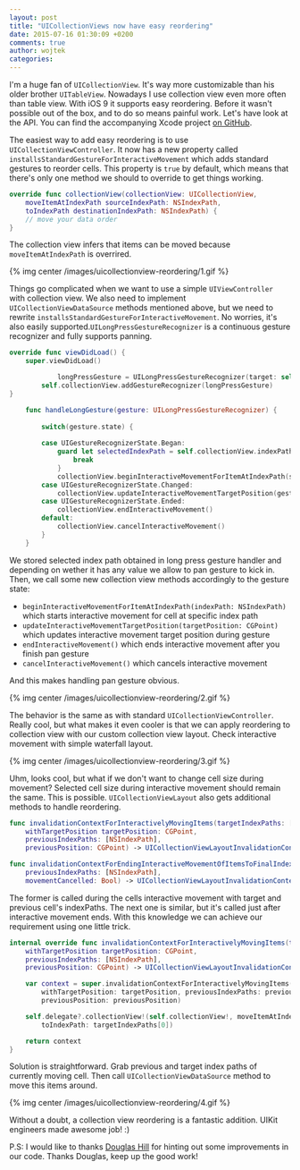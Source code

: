 ```yaml
---
layout: post
title: "UICollectionViews now have easy reordering"
date: 2015-07-16 01:30:09 +0200
comments: true
author: wojtek
categories:
---
```


I'm a huge fan of `UICollectionView`. It's way more customizable than his older brother `UITableView`. Nowadays I use collection view even more often than table view. With iOS 9 it supports easy reordering. Before it wasn't possible out of the box, and to do so means painful work. Let's have look at the API. You can find the accompanying Xcode project [on GitHub](https://github.com/nshint/uicollectionview-reordering).
<!--more-->
The easiest way to add easy reordering is to use `UICollectionViewController`. It now has a new property called `installsStandardGestureForInteractiveMovement` which adds standard gestures to reorder cells. This property is `true` by default, which means that there's only one method we should to override to get things working.

``` swift
override func collectionView(collectionView: UICollectionView, 
    moveItemAtIndexPath sourceIndexPath: NSIndexPath, 
    toIndexPath destinationIndexPath: NSIndexPath) {
    // move your data order
}
```
The collection view infers that items can be moved because `moveItemAtIndexPath` is overrired.

{% img center /images/uicollectionview-reordering/1.gif %}  


Things go complicated when we want to use a simple `UIViewController` with collection view. We also need to implement `UICollectionViewDataSource` methods mentioned above, but we need to rewrite `installsStandardGestureForInteractiveMovement`. No worries, it's also easily supported.`UILongPressGestureRecognizer` is a continuous gesture recognizer and fully supports panning.

``` swift
override func viewDidLoad() {
    super.viewDidLoad()

            longPressGesture = UILongPressGestureRecognizer(target: self, action: "handleLongGesture:")
        self.collectionView.addGestureRecognizer(longPressGesture)
}

    func handleLongGesture(gesture: UILongPressGestureRecognizer) {
        
        switch(gesture.state) {
            
        case UIGestureRecognizerState.Began:
            guard let selectedIndexPath = self.collectionView.indexPathForItemAtPoint(gesture.locationInView(self.collectionView)) else {
                break
            }
            collectionView.beginInteractiveMovementForItemAtIndexPath(selectedIndexPath)
        case UIGestureRecognizerState.Changed:
            collectionView.updateInteractiveMovementTargetPosition(gesture.locationInView(gesture.view!))
        case UIGestureRecognizerState.Ended:
            collectionView.endInteractiveMovement()
        default:
            collectionView.cancelInteractiveMovement()
        }
    }
```

We stored selected index path obtained in long press gesture handler and depending on wether it has any value we allow to pan gesture to kick in. Then, we call some new collection view methods accordingly to the gesture state:

* `beginInteractiveMovementForItemAtIndexPath(indexPath: NSIndexPath)` which starts interactive movement for cell at specific index path
* `updateInteractiveMovementTargetPosition(targetPosition: CGPoint)` which updates interactive movement target position during gesture
* `endInteractiveMovement()` which ends interactive movement after you finish pan gesture
* `cancelInteractiveMovement()` which cancels interactive movement

And this makes handling pan gesture obvious.

{% img center /images/uicollectionview-reordering/2.gif %}  

The behavior is the same as with standard `UICollectionViewController`. Really cool, but what makes it even cooler is that we can apply reordering to collection view with our custom collection view layout. Check interactive movement with simple waterfall layout.

{% img center /images/uicollectionview-reordering/3.gif %}  

Uhm, looks cool, but what if we don't want to change cell size during movement? Selected cell size during interactive movement should remain the same. This is possible. `UICollectionViewLayout` also gets additional methods to handle reordering.

``` swift
func invalidationContextForInteractivelyMovingItems(targetIndexPaths: [NSIndexPath], 
    withTargetPosition targetPosition: CGPoint, 
    previousIndexPaths: [NSIndexPath], 
    previousPosition: CGPoint) -> UICollectionViewLayoutInvalidationContext

func invalidationContextForEndingInteractiveMovementOfItemsToFinalIndexPaths(indexPaths: [NSIndexPath], 
    previousIndexPaths: [NSIndexPath], 
    movementCancelled: Bool) -> UICollectionViewLayoutInvalidationContext
```

The former is called during the cells interactive movement with target and previous cell's indexPaths. The next one is similar, but it's called just after interactive movement ends. With this knowledge we can achieve our requirement using one little trick.


``` swift
internal override func invalidationContextForInteractivelyMovingItems(targetIndexPaths: [NSIndexPath],
    withTargetPosition targetPosition: CGPoint, 
    previousIndexPaths: [NSIndexPath], 
    previousPosition: CGPoint) -> UICollectionViewLayoutInvalidationContext {

    var context = super.invalidationContextForInteractivelyMovingItems(targetIndexPaths, 
        withTargetPosition: targetPosition, previousIndexPaths: previousIndexPaths, 
        previousPosition: previousPosition)

    self.delegate?.collectionView!(self.collectionView!, moveItemAtIndexPath: previousIndexPaths[0], 
        toIndexPath: targetIndexPaths[0])

    return context
}
```

Solution is straightforward. Grab previous and target index paths of currently moving cell. Then call `UICollectionViewDataSource` method to move this items around.  

{% img center /images/uicollectionview-reordering/4.gif %}  

Without a doubt, a collection view reordering is a fantastic addition. UIKit engineers made awesome job! :)

P.S: I would like to thanks [Douglas Hill](https://twitter.com/qdoug) for hinting out some improvements in our code. Thanks Douglas, keep up the good work!
